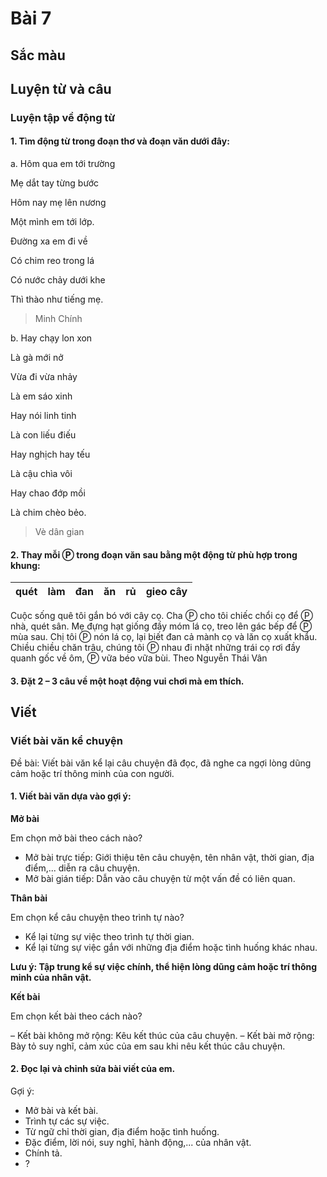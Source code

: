 # Bài 7
## Sắc màu

## Luyện từ và câu

### Luyện tập về động từ
#### 1. Tìm động từ trong đoạn thơ và đoạn văn dưới đây:

a. 
Hôm qua em tới trường

Mẹ dắt tay từng bước

Hôm nay mẹ lên nương

Một mình em tới lớp.

Đường xa em đi về

Có chim reo trong lá

Có nước chảy dưới khe

Thì thào như tiếng mẹ.
> Minh Chính

b. 
Hay chạy lon xon

Là gà mới nở

Vừa đi vừa nhảy

Là em sáo xinh

Hay nói linh tinh

Là con liếu điếu

Hay nghịch hay tếu

Là cậu chìa vôi

Hay chao đớp mồi

Là chim chèo bẻo.
> Vè dân gian

#### 2. Thay mỗi Ⓟ trong đoạn văn sau bằng một động từ phù hợp trong khung:

| quét | làm | đan | ăn | rủ | gieo cây |
|---|---|---|---|---|---|

Cuộc sống quê tôi gắn bó với cây cọ. Cha Ⓟ cho tôi chiếc chổi cọ để Ⓟ nhà, quét sân. Mẹ đựng hạt giống đầy móm lá cọ, treo lên gác bếp để Ⓟ mùa sau. Chị tôi Ⓟ nón lá cọ, lại biết đan cả mành cọ và lăn cọ xuất khẩu. Chiều chiều chăn trâu, chúng tôi Ⓟ nhau đi nhặt những trái cọ rơi đầy quanh gốc về ôm, Ⓟ vữa béo vữa bùi.
Theo Nguyễn Thái Vân

#### 3. Đặt 2 – 3 câu về một hoạt động vui chơi mà em thích.

## Viết

### Viết bài văn kể chuyện
Đề bài: Viết bài văn kể lại câu chuyện đã đọc, đã nghe ca ngợi lòng dũng cảm hoặc trí thông minh của con người.

#### 1. Viết bài văn dựa vào gợi ý:

**Mở bài**

Em chọn mở bài theo cách nào?

- Mở bài trực tiếp: Giới thiệu tên câu chuyện, tên nhân vật, thời gian, địa điểm,... diễn ra câu chuyện.
- Mở bài gián tiếp: Dẫn vào câu chuyện từ một vấn đề có liên quan.

**Thân bài**

Em chọn kể câu chuyện theo trình tự nào?

- Kể lại từng sự việc theo trình tự thời gian.
- Kể lại từng sự việc gắn với những địa điểm hoặc tình huống khác nhau.
  
**Lưu ý: Tập trung kể sự việc chính, thể hiện lòng dũng cảm hoặc trí thông minh của nhân vật.**

**Kết bài**

Em chọn kết bài theo cách nào?

– Kết bài không mở rộng: Kêu kết thúc của câu chuyện.
– Kết bài mở rộng: Bày tỏ suy nghĩ, cảm xúc của em sau khi nêu kết thúc câu chuyện.

#### 2. Đọc lại và chỉnh sửa bài viết của em.
Gợi ý:
- Mở bài và kết bài.
- Trình tự các sự việc.
- Từ ngữ chỉ thời gian, địa điểm hoặc tình huống.
- Đặc điểm, lời nói, suy nghĩ, hành động,... của nhân vật.
- Chính tả.
- ?
